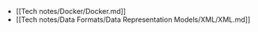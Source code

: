 - [[Tech notes/Docker/Docker.md]]
- [[Tech notes/Data Formats/Data Representation Models/XML/XML.md]]